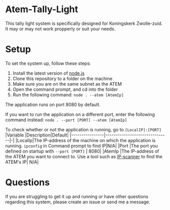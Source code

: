 # Atem-Tally-Light

This tally light system is specifically designed for Koningskerk Zwolle-zuid. It may or may not work propperly or suit your needs.

# Setup

To set the system up, follow these steps:

1. Install the latest version of [node.js](https://nodejs.org/en/download/) 
2. Clone this repository to a folder on the machine
3. Make sure you are on the same subnet as the ATEM
3. Open the command prompt, and cd into the folder
4. Run the following command: `node . --atem [AtemIp]`

The application runs on port 8080 by default. 

If you want to run the application on a different port, enter the following command instead: `node . --port [PORT] --atem [AtemIp]`

To check whether or not the application is running, go to `[LocalIP]:[PORT]`
|Variable                |Description|Default|
|----------------|-------------------------------|-|
|LocalIp|The IP-address of the machine on which the application is running. `ipconfig` in Command prompt to find IP|N/A|
|Port          |The port you defined on startup with `--port [PORT]` | 8080|
|AtemIp          |The IP-address of the ATEM you want to connect to. Use a tool such as [IP-scanner](https://www.advanced-ip-scanner.com/) to find the ATEM's IP| N/A|

# Questions
If you are struggling to get it up and running or have other questions regarding this system, please create an issue or send me a message.
